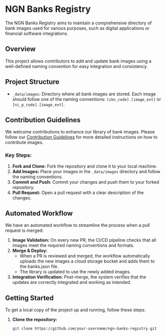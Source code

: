 # NGN Banks Registry

The NGN Banks Registry aims to maintain a comprehensive directory of bank images used for various purposes, such as digital applications or financial software integrations.

## Overview

This project allows contributors to add and update bank images using a well-defined naming convention for easy integration and consistency.

## Project Structure

- `_data/images`: Directory where all bank images are stored. Each image should follow one of the naming conventions: `[cbn_code].[image_ext]` or `[ni_p_code].[image_ext]`.

## Contribution Guidelines

We welcome contributions to enhance our library of bank images. Please follow our [Contribution Guidelines](CONTRIBUTION.md) for more detailed instructions on how to contribute images.

### Key Steps:

1. **Fork and Clone:** Fork the repository and clone it to your local machine.
2. **Add Images:** Place your images in the `_data/images` directory and follow the naming conventions.
3. **Commit and Push:** Commit your changes and push them to your forked repository.
4. **Pull Request:** Open a pull request with a clear description of the changes.

## Automated Workflow

We have an automated workflow to streamline the process when a pull request is merged:

1. **Image Validation:** On every new PR, the CI/CD pipeline checks that all images meet the required naming conventions and formats.
2. **Merge & Deploy:**
   - When a PR is reviewed and merged, the workflow automatically uploads the new images a cloud storage bucket and adds them to the banks.json file.
   - The library is updated to use the newly added images.
3. **Integration Verification:** Post-merge, the system verifies that the updates are correctly integrated and working as intended.

## Getting Started

To get a local copy of the project up and running, follow these steps:

1. **Clone the repository:**
   ```bash
   git clone https://github.com/your-username/ngn-banks-registry.git
   ```
